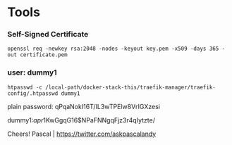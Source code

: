 # Tools

### Self-Signed Certificate

```
openssl req -newkey rsa:2048 -nodes -keyout key.pem -x509 -days 365 -out certificate.pem
```

### user: dummy1

```
htpasswd -c /local-path/docker-stack-this/traefik-manager/traefik-config/.htpasswd dummy1
```

plain password: qPqaNokI16T/IL3wTPElw8VrIGXzesi

dummy1:$apr1$KwGgqG16$NPaFNNgqFjz3r4qIytzte/


Cheers!
Pascal | https://twitter.com/askpascalandy